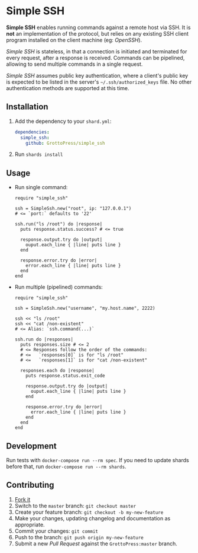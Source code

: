 # Simple SSH

**Simple SSH** enables running commands against a remote host via SSH. It is **not** an implementation of the protocol, but relies on any existing SSH client program installed on the client machine (eg: *OpenSSH*).

*Simple SSH* is stateless, in that a connection is initiated and terminated for every request, after a response is received. Commands can be pipelined, allowing to send multiple commands in a single request.

*Simple SSH* assumes public key authentication, where a client's public key is expected to be listed in the server's `~/.ssh/authorized_keys` file. No other authentication methods are supported at this time.

## Installation

1. Add the dependency to your `shard.yml`:

   ```yaml
   dependencies:
     simple_ssh:
       github: GrottoPress/simple_ssh
   ```

2. Run `shards install`

## Usage

- Run single command:

  ```crystal
  require "simple_ssh"

  ssh = SimpleSsh.new("root", ip: "127.0.0.1")
  # <= `port:` defaults to '22'

  ssh.run("ls /root") do |response|
    puts response.status.success? # <= true

    response.output.try do |output|
      ouput.each_line { |line| puts line }
    end

    response.error.try do |error|
      error.each_line { |line| puts line }
    end
  end
  ```

- Run multiple (pipelined) commands:

  ```crystal
  require "simple_ssh"

  ssh = SimpleSsh.new("username", "my.host.name", 2222)

  ssh << "ls /root"
  ssh << "cat /non-existent"
  # <= Alias: `ssh.command(...)`

  ssh.run do |responses|
    puts responses.size # <= 2
    # <= Responses follow the order of the commands:
    # <=   `responses[0]` is for "ls /root"
    # <=   `responses[1]` is for "cat /non-existent"

    responses.each do |response|
      puts response.status.exit_code

      response.output.try do |output|
        ouput.each_line { |line| puts line }
      end

      response.error.try do |error|
        error.each_line { |line| puts line }
      end
    end
  end
  ```

## Development

Run tests with `docker-compose run --rm spec`. If you need to update shards before that, run `docker-compose run --rm shards`.

## Contributing

1. [Fork it](https://github.com/GrottoPress/mel/fork)
1. Switch to the `master` branch: `git checkout master`
1. Create your feature branch: `git checkout -b my-new-feature`
1. Make your changes, updating changelog and documentation as appropriate.
1. Commit your changes: `git commit`
1. Push to the branch: `git push origin my-new-feature`
1. Submit a new *Pull Request* against the `GrottoPress:master` branch.
